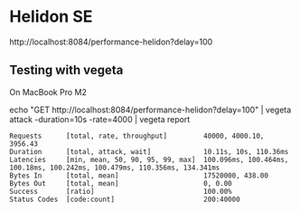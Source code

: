 # Helidon SE

http://localhost:8084/performance-helidon?delay=100

## Testing with vegeta
On MacBook Pro M2

echo "GET http://localhost:8084/performance-helidon?delay=100" | vegeta attack -duration=10s -rate=4000 | vegeta report

```
Requests      [total, rate, throughput]         40000, 4000.10, 3956.43
Duration      [total, attack, wait]             10.11s, 10s, 110.36ms
Latencies     [min, mean, 50, 90, 95, 99, max]  100.096ms, 100.464ms, 100.18ms, 100.242ms, 100.479ms, 110.356ms, 134.341ms
Bytes In      [total, mean]                     17520000, 438.00
Bytes Out     [total, mean]                     0, 0.00
Success       [ratio]                           100.00%
Status Codes  [code:count]                      200:40000  
```

